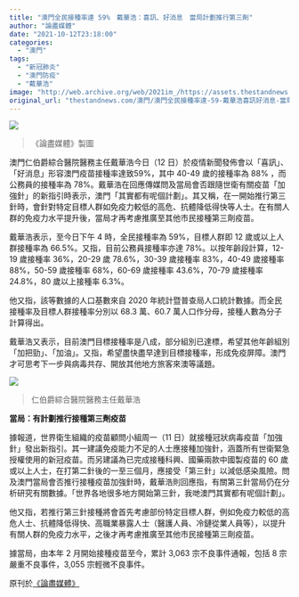 ```yaml
---
title: "澳門全民接種率達 59%　戴華浩：喜訊、好消息　當局計劃推行第三劑"
author: "論盡媒體"
date: "2021-10-12T23:18:00"
categories:
  - "澳門"
tags:
  - "新冠肺炎"
  - "澳門防疫"
  - "戴華浩"
image: "http://web.archive.org/web/2021im_/https://assets.thestandnews.com/media/photos/54384236473866434785456.png"
original_url: "thestandnews.com/澳門/澳門全民接種率達-59-戴華浩喜訊好消息-當局計劃推行第三劑"
---
```

![](http://web.archive.org/web/2021im_/https://assets.thestandnews.com/media/photos/54384236473866434785456.png)
> 《論盡媒體》製圖

澳門仁伯爵綜合醫院醫務主任戴華浩今日（12 日）於疫情新聞發佈會以「喜訊」、「好消息」形容澳門疫苗接種率達致59%，其中 40-49 歲的接種率為 88% ，而公務員的接種率為 78%。戴華浩在回應傳媒問及當局會否跟隨世衛有關疫苗「加強針」的新指引時表示，澳門「其實都有呢個計劃」。其又稱，在一開始推行第三針時，會針對特定目標人群如免疫力較低的高危、抗體降低得快等人士。在有關人群的免疫力水平提升後，當局才再考慮推廣至其他市民接種第三劑疫苗。

戴華浩表示，至今日下午 4 時，全民接種率為 59%，目標人群即 12 歲或以上人群接種率為 66.5%。又指，目前公務員接種率亦達 78%。以按年齡段計算，12-19 歲接種率 36%，20-29 歲 78.6%，30-39 歲接種率 83%，40-49 歲接種率 88%，50-59 歲接種率 68%，60-69 歲接種率 43.6%，70-79 歲接種率 24.8%，80 歲以上接種率 6.3%。

他又指，該等數據的人口基數來自 2020 年統計暨普查局人口統計數據。而全民接種率及目標人群接種率分別以 68.3 萬、60.7 萬人口作分母，接種人數為分子計算得出。

戴華浩又表示，目前澳門目標接種率是八成，部分組別已達標，希望其他年齡組別「加把勁」、「加油」。又指，希望盡快盡早達到目標接種率，形成免疫屏障。澳門才可思考下一步與病毒共存、開放其他地方旅客來澳等議題。

![](http://web.archive.org/web/2021im_/https://aamacau.com/files/uploads/2021/10/aamacau-photo-211012_1012_1317-1080x879.png)
> 仁伯爵綜合醫院醫務主任戴華浩

**當局：有計劃推行接種第三劑疫苗**

據報道，世界衛生組織的疫苗顧問小組周一（11 日）就接種冠狀病毒疫苗「加強針」發出新指引。其一建議免疫能力不足的人士應接種加強針，涵蓋所有世衛緊急授權使用的新冠疫苗。而另建議為已完成接種科興、國藥兩款中國製疫苗的 60 歲或以上人士，在打第二針後的一至三個月，應接受「第三針」以減低感染風險。問及澳門當局會否推行接種疫苗加強針時，戴華浩則回應指，有關第三針當局仍在分析研究有關數據。「世界各地很多地方開始第三針，我哋澳門其實都有呢個計劃」。

他又指，若推行第三針接種將會首先考慮部份特定目標人群，例如免疫力較低的高危人士、抗體降低得快、高職業暴露人士（醫護人員、冷鏈從業人員等），以提升有關人群的免疫力水平，之後才再考慮推廣至其他市民接種第三劑疫苗。

據當局，由本年 2 月開始接種疫苗至今，累計 3,063 宗不良事件通報，包括 8 宗嚴重不良事件，3,055 宗輕微不良事件。

原刊於[《論盡媒體》](http://web.archive.org/web/20211229083642/https://aamacau.com/2021/10/12/%E5%85%A8%E6%B0%91%E6%8E%A5%E7%A8%AE%E7%8E%87%E9%81%9459-%E6%88%B4%E8%8F%AF%E6%B5%A9%E4%BB%A5%E3%80%8C%E5%96%9C%E8%A8%8A%E3%80%81%E5%A5%BD%E6%B6%88%E6%81%AF%E3%80%8D%E5%BD%A2%E5%AE%B9%E6%8E%A5/)